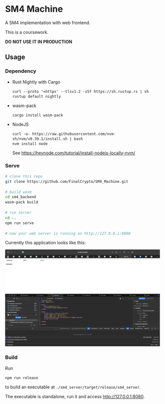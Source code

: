 # SM4 Machine

A SM4 implementation with web frontend.

This is a coursework. 

**DO NOT USE IT IN PRODUCTION**
## Usage

### Dependency

- Rust Nightly with Cargo
  ```
  curl --proto '=https' --tlsv1.2 -sSf https://sh.rustup.rs | sh
  rustup default nightly
  ```
- wasm-pack
  ```
  cargo install wasm-pack
  ```
- NodeJS
  ```
  curl -o- https://raw.githubusercontent.com/nvm-sh/nvm/v0.39.1/install.sh | bash
  nvm install node
  ```
  See https://heynode.com/tutorial/install-nodejs-locally-nvm/

### Serve

```sh
# clone this repo
git clone https://github.com/FinalCrypto/SM4_Machine.git

# build wasm
cd sm4_backend
wasm-pack build

# run server
cd ..
npm run serve

# now your web server is running on http://127.0.0.1:8080
```
  
Currently this application looks like this:

![](./screenshots/webpage.png)

### Build

Run

```
npm run release
```

to build an executable at `./sm4_server/target/release/sm4_server`.

The executable is standalone, run it and access http://127.0.0.1:8080. 
